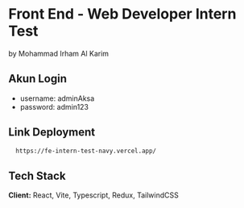 
# Front End - Web Developer Intern Test

by Mohammad Irham Al Karim


## Akun Login

- username: adminAksa  
- password: admin123


## Link Deployment


```bash
  https://fe-intern-test-navy.vercel.app/
```


## Tech Stack

**Client:** React, Vite, Typescript, Redux, TailwindCSS


